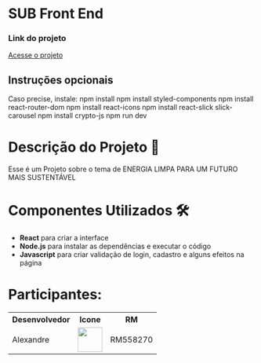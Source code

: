 <h1>SUB Front End</h1>

<h3>Link do projeto</h3>

<p><a href="https://sub-front-end.vercel.app/" target="_blank" rel="noopener noreferrer">Acesse o projeto</a></p>


## Instruções opcionais
Caso precise, instale:
npm install
npm install styled-components
npm install react-router-dom
npm install react-icons
npm install react-slick slick-carousel
npm install crypto-js
npm run dev


<h1>Descrição do Projeto 📝</h1>

<p> Esse é um Projeto sobre o tema de ENERGIA LIMPA PARA UM FUTURO MAIS SUSTENTÁVEL </h1>

<h1>Componentes Utilizados 🛠️</h1>
<ul>
<li><b>React</b> para criar a interface</li>
<li><b>Node.js</b> para instalar as dependências e executar o código</li>
<li><b>Javascript</b> para criar validação de login, cadastro e alguns efeitos na página</li>
</ul>



# Participantes:

<table>
  
<tr>
<th>Desenvolvedor</th>
<th>Icone</th>
<th>RM</th>
</tr>

<tr>
<td>Alexandre </td>
<td><a href="https://github.com/alefaria577"><img src="https://avatars.githubusercontent.com/u/132949575?v=4" height="50" style="max-width: 100%;"></a></td>
<td>RM558270</td>
 </tr>
